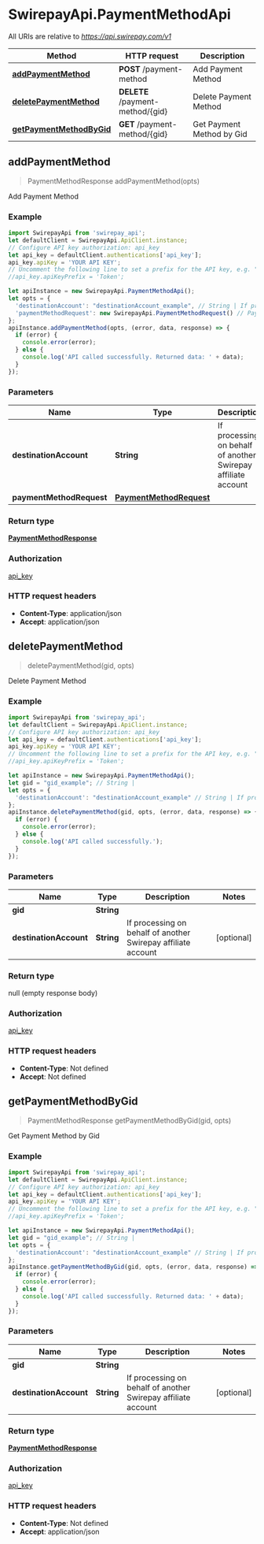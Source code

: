 # SwirepayApi.PaymentMethodApi

All URIs are relative to *https://api.swirepay.com/v1*

Method | HTTP request | Description
------------- | ------------- | -------------
[**addPaymentMethod**](PaymentMethodApi.md#addPaymentMethod) | **POST** /payment-method | Add Payment Method
[**deletePaymentMethod**](PaymentMethodApi.md#deletePaymentMethod) | **DELETE** /payment-method/{gid} | Delete Payment Method
[**getPaymentMethodByGid**](PaymentMethodApi.md#getPaymentMethodByGid) | **GET** /payment-method/{gid} | Get Payment Method by Gid



## addPaymentMethod

> PaymentMethodResponse addPaymentMethod(opts)

Add Payment Method

### Example

```javascript
import SwirepayApi from 'swirepay_api';
let defaultClient = SwirepayApi.ApiClient.instance;
// Configure API key authorization: api_key
let api_key = defaultClient.authentications['api_key'];
api_key.apiKey = 'YOUR API KEY';
// Uncomment the following line to set a prefix for the API key, e.g. "Token" (defaults to null)
//api_key.apiKeyPrefix = 'Token';

let apiInstance = new SwirepayApi.PaymentMethodApi();
let opts = {
  'destinationAccount': "destinationAccount_example", // String | If processing on behalf of another Swirepay affiliate account
  'paymentMethodRequest': new SwirepayApi.PaymentMethodRequest() // PaymentMethodRequest | 
};
apiInstance.addPaymentMethod(opts, (error, data, response) => {
  if (error) {
    console.error(error);
  } else {
    console.log('API called successfully. Returned data: ' + data);
  }
});
```

### Parameters


Name | Type | Description  | Notes
------------- | ------------- | ------------- | -------------
 **destinationAccount** | **String**| If processing on behalf of another Swirepay affiliate account | [optional] 
 **paymentMethodRequest** | [**PaymentMethodRequest**](PaymentMethodRequest.md)|  | [optional] 

### Return type

[**PaymentMethodResponse**](PaymentMethodResponse.md)

### Authorization

[api_key](../README.md#api_key)

### HTTP request headers

- **Content-Type**: application/json
- **Accept**: application/json


## deletePaymentMethod

> deletePaymentMethod(gid, opts)

Delete Payment Method

### Example

```javascript
import SwirepayApi from 'swirepay_api';
let defaultClient = SwirepayApi.ApiClient.instance;
// Configure API key authorization: api_key
let api_key = defaultClient.authentications['api_key'];
api_key.apiKey = 'YOUR API KEY';
// Uncomment the following line to set a prefix for the API key, e.g. "Token" (defaults to null)
//api_key.apiKeyPrefix = 'Token';

let apiInstance = new SwirepayApi.PaymentMethodApi();
let gid = "gid_example"; // String | 
let opts = {
  'destinationAccount': "destinationAccount_example" // String | If processing on behalf of another Swirepay affiliate account
};
apiInstance.deletePaymentMethod(gid, opts, (error, data, response) => {
  if (error) {
    console.error(error);
  } else {
    console.log('API called successfully.');
  }
});
```

### Parameters


Name | Type | Description  | Notes
------------- | ------------- | ------------- | -------------
 **gid** | **String**|  | 
 **destinationAccount** | **String**| If processing on behalf of another Swirepay affiliate account | [optional] 

### Return type

null (empty response body)

### Authorization

[api_key](../README.md#api_key)

### HTTP request headers

- **Content-Type**: Not defined
- **Accept**: Not defined


## getPaymentMethodByGid

> PaymentMethodResponse getPaymentMethodByGid(gid, opts)

Get Payment Method by Gid

### Example

```javascript
import SwirepayApi from 'swirepay_api';
let defaultClient = SwirepayApi.ApiClient.instance;
// Configure API key authorization: api_key
let api_key = defaultClient.authentications['api_key'];
api_key.apiKey = 'YOUR API KEY';
// Uncomment the following line to set a prefix for the API key, e.g. "Token" (defaults to null)
//api_key.apiKeyPrefix = 'Token';

let apiInstance = new SwirepayApi.PaymentMethodApi();
let gid = "gid_example"; // String | 
let opts = {
  'destinationAccount': "destinationAccount_example" // String | If processing on behalf of another Swirepay affiliate account
};
apiInstance.getPaymentMethodByGid(gid, opts, (error, data, response) => {
  if (error) {
    console.error(error);
  } else {
    console.log('API called successfully. Returned data: ' + data);
  }
});
```

### Parameters


Name | Type | Description  | Notes
------------- | ------------- | ------------- | -------------
 **gid** | **String**|  | 
 **destinationAccount** | **String**| If processing on behalf of another Swirepay affiliate account | [optional] 

### Return type

[**PaymentMethodResponse**](PaymentMethodResponse.md)

### Authorization

[api_key](../README.md#api_key)

### HTTP request headers

- **Content-Type**: Not defined
- **Accept**: application/json

